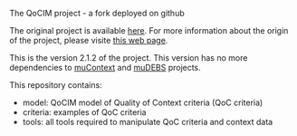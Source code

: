 The QoCIM project - a fork deployed on github

The original project is available [here](https://fusionforge.int-evry.fr/www/qocim). For more information about the origin of the project, please visite [this web page](https://pierrick-marie.github.io/qocim).

This is the version 2.1.2 of the project. 
This version has no more dependencies to [muContext](https://fusionforge.int-evry.fr/www/mucontext) and [muDEBS](https://fusionforge.int-evry.fr/www/mudebs) projects.

This repository contains:
 * model: QoCIM model of Quality of Context criteria (QoC criteria)
 * criteria: examples of QoC criteria
 * tools: all tools required to manipulate QoC criteria and context data
